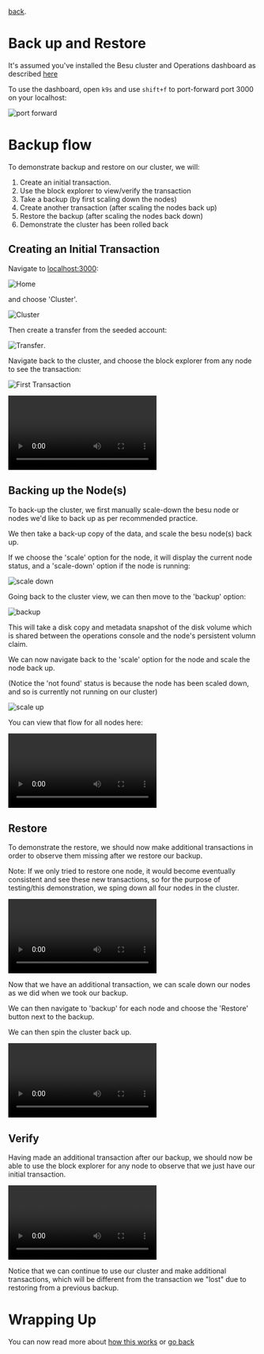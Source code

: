 [back](../readme.md).

# Back up and Restore

It's assumed you've installed the Besu cluster and Operations dashboard as described [here](./installation.md)

To use the dashboard, open `k9s` and use `shift+f` to port-forward port 3000 on your localhost:

![port forward](./portForward.png)

# Backup flow

To demonstrate backup and restore on our cluster, we will:

1. Create an initial transaction.
2. Use the block explorer to view/verify the transaction
3. Take a backup (by first scaling down the nodes)
4. Create another transaction (after scaling the nodes back up)
5. Restore the backup (after scaling the nodes back down)
6. Demonstrate the cluster has been rolled back 

## Creating an Initial Transaction

Navigate to [localhost:3000](http://localhost:3000):

![Home](./home.png)

and choose 'Cluster'.

![Cluster](./cluster.png)

Then create a transfer from the seeded account:

![Transfer](./transfer.png).

Navigate back to the cluster, and choose the block explorer from any node to see the transaction:

![First Transaction](./firstTransaction.png)

![initial transaction](./InitialTxn.mp4)

## Backing up the Node(s)

To back-up the cluster, we first manually scale-down the besu node or nodes we'd like to back up as per recommended practice.

We then take a back-up copy of the data, and scale the besu node(s) back up.

If we choose the 'scale' option for the node, it will display the current node status, and a 'scale-down' option if the node is running:

![scale down](./scaleDown.png)

Going back to the cluster view, we can then move to the 'backup' option:

![backup](./takeBackup.png)

This will take a disk copy and metadata snapshot of the disk volume which is shared between the operations console and the node's persistent volumn claim.

We can now navigate back to the 'scale' option for the node and scale the node back up.

(Notice the 'not found' status is because the node has been scaled down, and so is currently not running on our cluster)

![scale up](./scaleUp.png)

You can view that flow for all nodes here:

![scale up flow](./BackupNodes.mp4)

## Restore

To demonstrate the restore, we should now make additional transactions in order to observe them missing after we restore our backup.

Note: If we only tried to restore one node, it would become eventually consistent and see these new transactions, so for the purpose of testing/this demonstration,
we sping down all four nodes in the cluster.

![Second Transaction](./SecondTransaction.mp4)

Now that we have an additional transaction, we can scale down our nodes as we did when we took our backup.

We can then navigate to 'backup' for each node and choose the 'Restore' button next to the backup.

We can then spin the cluster back up.

![Restore](./Restore.mp4)

## Verify

Having made an additional transaction after our backup, we should now be able to use the block explorer for any node to observe that we just have our initial transaction.

![testing](./Test.mp4)

Notice that we can continue to use our cluster and make additional transactions, which will be different from the transaction we "lost" due to restoring from a previous backup.

# Wrapping Up

You can now read more about [how this works](./about.md) or [go back](../README.md)

